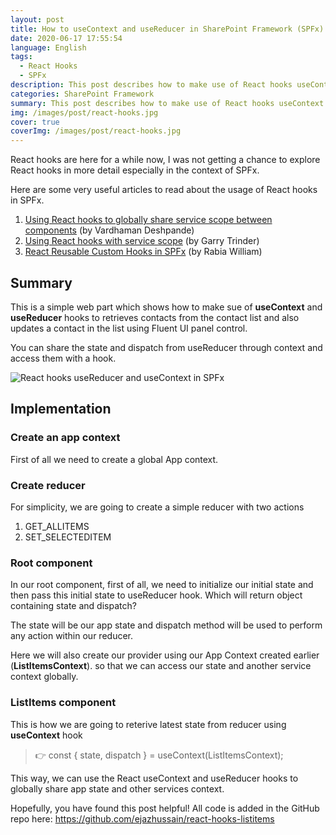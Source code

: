 ```yaml
---
layout: post
title: How to useContext and useReducer in SharePoint Framework (SPFx)
date: 2020-06-17 17:55:54
language: English
tags:
  - React Hooks
  - SPFx    
description: This post describes how to make use of React hooks useContext and useReducer in SharePoint Framework.
categories: SharePoint Framework 
summary: This post describes how to make use of React hooks useContext and useReducer in SharePoint Framework..
img: /images/post/react-hooks.jpg
cover: true
coverImg: /images/post/react-hooks.jpg
---
```


React hooks are here for a while now, I was not getting a chance to explore React hooks in more detail especially in the context of SPFx.

Here are some very useful articles to read about the usage of React hooks in SPFx. 

1. [Using React hooks to globally share service scope between components](https://www.vrdmn.com/2020/02/spfx-using-react-hooks-to-globally.html) (by Vardhaman Deshpande)
2. [Using React hooks with service scope](https://github.com/garrytrinder/spfx-servicescopes-hooks) (by Garry Trinder)
3. [React Reusable Custom Hooks in SPFx](https://rabiawilliams.com/spfx/reusable-custom-hooks/) (by Rabia William)

## Summary
This is a simple web part which shows how to make sue of **useContext** and **useReducer** hooks to retrieves contacts from the contact list and also updates a contact in the list using Fluent 
UI panel control. 

You can share the state and dispatch from useReducer through context and access them with a hook.

![React hooks useReducer and useContext in SPFx](react-hooks-listitems-output.png)


## Implementation

### Create an app context

First of all we need to create a global App context. 

<script src="https://gist.github.com/ejazhussain/ac5849f4311b0ce833ad52f5f435fb15.js"></script>


### Create reducer

For simplicity, we are going to create a simple reducer with two actions

1. GET_ALLITEMS
2. SET_SELECTEDITEM

<script src="https://gist.github.com/ejazhussain/8d792e65ba01aff5b56daf1e2b0482e7.js"></script>


### Root component

In our root component, first of all, we need to initialize our initial state and then pass this initial state to useReducer hook. Which will return object containing state and dispatch?

The state will be our app state and dispatch method will be used to perform any action within our reducer.

Here we will also create our provider using our App Context created earlier (**ListItemsContext**). so that we can access our state and another service context globally.

<script src="https://gist.github.com/ejazhussain/22418519cc4831d89bf3bd94df83fc74.js"></script>

### ListItems component

This is how we are going to reterive latest state from reducer using **useContext** hook
>👉 const { state, dispatch } = useContext(ListItemsContext);

<script src="https://gist.github.com/ejazhussain/3b415847ef0bcf534426b96aae91486b.js"></script>


This way, we can use the React useContext and useReducer hooks to globally share app state and other services context.

Hopefully, you have found this post helpful! All code is added in the GitHub repo here: https://github.com/ejazhussain/react-hooks-listitems